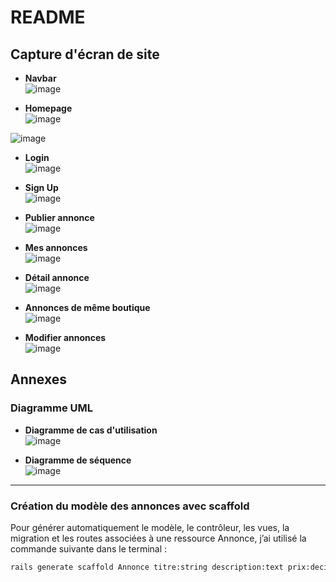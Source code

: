 # README

## Capture d'écran de site

- **Navbar**  
  ![image](https://github.com/user-attachments/assets/7e95eba4-3c35-42fb-a4f8-071952be92ba)


- **Homepage**  
  ![image](https://github.com/user-attachments/assets/20069400-56df-44f3-9a15-5f3c9cc9218b)

![image](https://github.com/user-attachments/assets/087d1049-a1b8-491b-b67f-36e19c96a3db)


- **Login**  
 ![image](https://github.com/user-attachments/assets/86b38a7a-7639-49c4-9adc-609971c0a668)


- **Sign Up**  
 ![image](https://github.com/user-attachments/assets/24fe4683-4bd4-401a-a5f8-8b2b0a86bc1c)


- **Publier annonce**  
 ![image](https://github.com/user-attachments/assets/51870f2e-2b5f-4bbe-a378-4a7edf1cae6e)


- **Mes annonces**  
  ![image](https://github.com/user-attachments/assets/f534f8fa-e204-4352-a706-0462282a7031)


- **Détail annonce**  
![image](https://github.com/user-attachments/assets/2865879f-5873-4440-8e87-d2357768ac5b)


- **Annonces de même boutique**  
 ![image](https://github.com/user-attachments/assets/b407b015-1908-494e-9e43-87c77b32616b)


- **Modifier annonces**  
![image](https://github.com/user-attachments/assets/f4c43ec9-c8fa-4f84-9816-d1c987ae152e)


## Annexes

### Diagramme UML

- **Diagramme de cas d'utilisation**  
![image](https://github.com/user-attachments/assets/df2feba9-3262-4edd-acfb-bbffd4424284)


- **Diagramme de séquence**  
  ![image](https://github.com/user-attachments/assets/3c1f0f84-9b4c-4b85-97f6-286988d70a9c)


---

### Création du modèle des annonces avec scaffold

Pour générer automatiquement le modèle, le contrôleur, les vues, la migration et les routes associées à une ressource Annonce, j’ai utilisé la commande suivante dans le terminal :

```bash
rails generate scaffold Annonce titre:string description:text prix:decimal categorie:string ville:string image:string user:references
